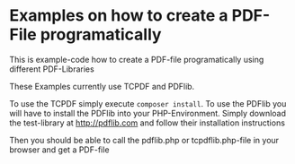 # Examples on how to create a PDF-File programatically

This is example-code how to create a PDF-file programatically using different PDF-Libraries

These Examples currently use TCPDF and PDFlib.

To use the TCPDF simply execute ```composer install```. 
To use the PDFlib you will have to install the PDFlib into your PHP-Environment. Simply download the test-library at http://pdflib.com and follow their installation instructions

Then you should be able to call the pdflib.php or tcpdflib.php-file in your browser and get a PDF-file
